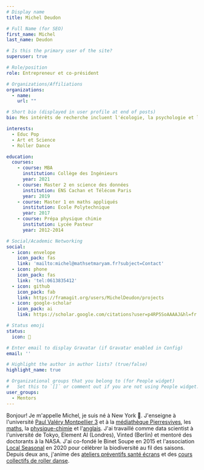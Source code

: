 ```yaml
---
# Display name
title: Michel Deudon

# Full Name (for SEO)
first_name: Michel
last_name: Deudon

# Is this the primary user of the site?
superuser: true

# Role/position
role: Entrepreneur et co-président

# Organizations/Affiliations
organizations:
  - name: 
    url: ""

# Short bio (displayed in user profile at end of posts)
bio: Mes intérêts de recherche incluent l'écologie, la psychologie et l'apprentissage des langues.

interests:
  - Educ Pop
  - Art et Science
  - Roller Dance

education:
  courses:
    - course: MBA
      institution: Collège des Ingénieurs
      year: 2021
    - course: Master 2 en science des données
      institution: ENS Cachan et Télécom Paris
      year: 2019
    - course: Master 1 en maths appliqués
      institution: Ecole Polytechnique
      year: 2017
    - course: Prépa physique chimie
      institution: Lycée Pasteur
      year: 2012-2014

# Social/Academic Networking
social:
  - icon: envelope
    icon_pack: fas
    link: 'mailto:michel@mathsetmaryam.fr?subject=Contact'
  - icon: phone
    icon_pack: fas
    link: 'tel:0613835412'
  - icon: github
    icon_pack: fab
    link: https://framagit.org/users/MichelDeudon/projects
  - icon: google-scholar
    icon_pack: ai
    link: https://scholar.google.com/citations?user=p4RP5SoAAAAJ&hl=fr

# Status emoji
status:
  icon: 🌻

# Enter email to display Gravatar (if Gravatar enabled in Config)
email: ''

# Highlight the author in author lists? (true/false)
highlight_name: true

# Organizational groups that you belong to (for People widget)
#   Set this to `[]` or comment out if you are not using People widget.
user_groups:
  - Mentors
---
```


Bonjour! Je m'appelle Michel, je suis né à New York 🗽. J'enseigne à l'université [Paul Valéry Montpellier 3](https://www.univ-montp3.fr/) et à la [médiathèque Pierresvives](https://pierresvives.herault.fr/), les [maths](https://www.mathsetmaryam.fr/c/maths/), la [physique-chimie](https://www.mathsetmaryam.fr/c/physique-chimie/) et l'[anglais](https://www.mathsetmaryam.fr/c/english/). J'ai travaillé comme data scientist à l'université de Tokyo, Element AI (Londres), Vinted (Berlin) et mentoré des doctorants à la NASA. J'ai co-fondé le Binet Soupe en 2015 et l'association [Local Seasonal](https://www.mathsetmaryam.fr/asso/local-seasonal/) en 2020 pour célébrer la biodiversité au fil des saisons. Depuis deux ans, j'anime des [ateliers préventifs santé écrans](https://www.mathsetmaryam.fr/c/numerique-ecologie/prevention-sante-ecrans/) et des [cours collectifs de roller danse](https://www.mathsetmaryam.fr/c/roller/).